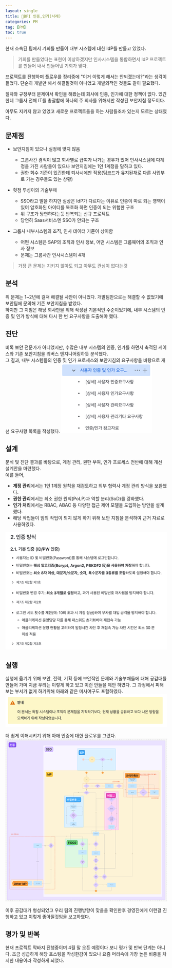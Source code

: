 ```yaml
---
layout: single
title: 🎯BPI 인증,인가(사례)
categories: PM
tag: [PM]
toc: true
---
```


현재 소속된 팀에서 기회를 만들어 내부 시스템에 대한 IdP를 만들고 있었다.
> 기회를 만들었다는 표현이 이상하겠지만 인사시스템을 통합하면서 IdP 프로젝트를 만들어 내서 만들어낸 기회가 맞다.

프로젝트를 진행하며 플로우를 정리중에 "이거 이렇게 해서는 안되겠는데?"라는 생각이 들었다. 단순히 개발만 해서 해결될것이 아니었고 개발외적인 것들도 같이 필요했다.    

절차와 규정부터 문제여서 확인을 해봤는데 회사에 인증, 인가에 대한 정책이 없다. 있긴한데 그룹사 전체 IT를 총괄함에 하나의 주 회사를 위해서만 작성된 보안지침 정도이다.

아무도 지키지 않고 있었고 새로운 프로젝트들을 하는 사람들조차 있는지 모르는 상태였다.


## 문제점
- 보안지침이 있으나 실정에 맞지 않음  
   - 그룹사간 겸직이 많고 회사별로 급여가 나가는 경우가 있어 인사시스템에 다계정을 가진 사람들이 있으나 보안지침에는 1인 1계정을 말하고 있다.
   - 권한 회수 기준이 있긴한데 퇴사시에만 적용(팀코드가 유지된채로 다른 사업부로 가는 경우들도 있는 상황)


- 헛점 투성이의 기술부채  
   - SSO라고 말을 하지만 실상은 IdP가 다르다는 이유로 인증이 따로 되는 영역이 있어 암호화된 아이디를 복호화 하면 인증이 되는 위험한 구조
   - 위 구조가 당연하다는듯 반복되는 신규 프로젝트
   - 당연히 Saas서비스엔 SSO가 안되는 구조


- 그룹사 내부시스템의 조직, 인사 데이터 기준이 상이함  
   - 어떤 시스템은 SAP의 조직과 인사 정보, 어떤 시스템은 그룹웨어의 조직과 인사 정보
   - 문제는 그룹사간 인사시스템이 4개 
  

> 가장 큰 문제는 지키지 않아도 되고 아무도 관심이 없다는것

## 분석

위 문제는 1~2년에 걸쳐 해결될 사안이 아니었다. 개발팀만으로는 해결할 수 없었기에 보안팀에 문의해 기존 보안지침을 받았다.  
하지만 그 지침은 해당 회사만을 위해 작성된 기본적인 수준이었기에, 내부 시스템의 인증 및 인가 방식에 대해 다시 한 번 요구사항을 도출해야 했다.

## 진단

비록 보안 전문가가 아니었지만, 수많은 내부 시스템의 인증, 인가를 하면서 축적된 케이스와 기존 보안지침을 리버스 엔지니어링하듯 분석했다.  
그 결과, 내부 시스템들의 인증 및 인가 프로세스와 보안지침의 요구사항을 바탕으로 개선 요구사항 목록을 작성했다.
<img src="/images/pm/img.png">

## 설계

분석 및 진단 결과를 바탕으로, 계정 관리, 권한 부여, 인가 프로세스 전반에 대해 개선 설계안을 마련했다.  
예를 들어,
- **계정 관리**에서는 1인 1계정 원칙을 재검토하고 외부 협력사 계정 관리 방식을 보완했다.
- **권한 관리**에서는 최소 권한 원칙(PoLP)과 역할 분리(SoD)를 강화했다.
- **인가 처리**에서는 RBAC, ABAC 등 다양한 접근 제어 모델을 도입하는 방안을 설계했다.
- 해당 작업들이 임의 작업이 되지 않게 하기 위해 보안 지침을 분석하여 근거 자료로 사용하였다.  

<img src="/images/pm/img_1.png">

## 실행

실행에 옮기기 위해 보안, 전략, 기획 등에 보안적인 문제와 기술부채들에 대해 공감대를 만들어 가며 지금 우리는 이렇게 하고 있고 이런 안들을 제안 하였다. 그 과정에서 피해보는 부서가 없게 하기위해 아래와 같은 미사여구도 포함하였다.  
<img src="/images/pm/img_2.png">

더 쉽게 이해시키기 위해 아애 인증에 대한 플로우를 그렸다.
<img src="/images/pm/img_3.png">

이후 공감대가 형성되었고 우리 팀의 진행방향이 맞을을 확인한후 경영진에게 이런걸 진행하고 있고 이렇게 좋아질것임을 보고하였다.



## 평가 및 반복
현재 프로젝트 막바지 진행중이며 4월 말 오픈 예정이다 보니 평가 및 반복 단계는 아니다. 조금 성급하게 해당 포스팅을 작성한감이 있으나 요즘 머리속에 가장 높은 비중을 차지한 내용이라 작성하게 되었다.